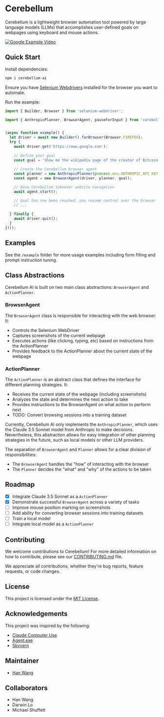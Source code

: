 # Cerebellum

Cerebellum is a lightweight browser automation tool powered by large language models (LLMs) that accomplishes user-defined goals on webpages using keyboard and mouse actions.

[![Google Example Video](https://github.com/user-attachments/assets/00278da9-1c89-40a4-b72e-8c853c8c003c)](https://github.com/user-attachments/assets/811a64e2-b3d7-408c-bac2-c9bc3bd78f51)

## Quick Start

Install dependencies:
```bash
npm i cerebellum-ai
```

Ensure you have [Selenium Webdrivers](https://www.npmjs.com/package/selenium-webdriver) installed for the browser you want to automate. 

Run the example:
```typescript
import { Builder, Browser } from 'selenium-webdriver';

import { AnthropicPlanner, BrowserAgent, pauseForInput } from 'cerebellum-ai';


(async function example() {
  let driver = await new Builder().forBrowser(Browser.FIREFOX);
  try {
    await driver.get('https://www.google.com');
    
    // Define your goal
    const goal = 'Show me the wikipedia page of the creator of Bitcoin';
    
    // Create the Cerebellum browser agent
    const planner = new AnthropicPlanner(process.env.ANTHROPIC_API_KEY as string);
    const agent = new BrowserAgent(driver, planner, goal);

    // Have Cerebellum takeover website navigation
    await agent.start();

    // Goal has now been reached, you resume control over the browser
    // ...
    
  } finally {
    await driver.quit();
  }
})();
```

## Examples

See the `/example` folder for more usage examples including form filling and prompt instruction tuning.


## Class Abstractions

Cerebellum AI is built on two main class abstractions: `BrowserAgent` and `ActionPlanner`.

### BrowserAgent

The `BrowserAgent` class is responsible for interacting with the web browser. It:

- Controls the Selenium WebDriver
- Captures screenshots of the current webpage
- Executes actions (like clicking, typing, etc) based on instructions from the ActionPlanner
- Provides feedback to the ActionPlanner about the current state of the webpage

### ActionPlanner

The `ActionPlanner` is an abstract class that defines the interface for different planning strategies. It:

- Receives the current state of the webpage (including screenshots)
- Analyzes the state and determines the next action to take
- Provides instructions to the BrowserAgent on what action to perform next
- TODO: Convert browsing sessions into a training dataset

Currently, Cerebellum AI only implements the `AnthropicPlanner`, which uses the Claude 3.5 Sonnet model from Anthropic to make decisions. Nevertheless, this abstraction allows for easy integration of other planning strategies in the future, such as local models or other LLM providers.

The separation of `BrowserAgent` and `Planner` allows for a clear division of responsibilities:
- The `BrowserAgent` handles the "how" of interacting with the browser
- The `Planner` decides the "what" and "why" of the actions to be taken

## Roadmap

- [x] Integrate Claude 3.5 Sonnet as a `ActionPlanner`
- [x] Demonstrate successful `BrowserAgent` across a variety of tasks
- [ ] Improve mouse position marking on screenshots
- [ ] Add ability for converting browser sessions into training datasets
- [ ] Train a local model
- [ ] Integrate local model as a `ActionPlanner`

## Contributing

We welcome contributions to Cerebellum! For more detailed information on how to contribute, please see our [CONTRIBUTING.md](CONTRIBUTING.md) file.

We appreciate all contributions, whether they're bug reports, feature requests, or code changes. 

## License

This project is licensed under the [MIT License](LICENSE).

## Acknowledgements

This project was inspired by the following:

- [Claude Computer Use](https://www.anthropic.com/news/3-5-models-and-computer-use)
- [Agent.exe](https://github.com/corbt/agent.exe)
- [Skyvern](https://github.com/Skyvern-AI/skyvern)

## Maintainer

* [Han Wang](mailto:han.wang.2718@gmail.com)

## Collaborators

* Han Wang
* Darwin Lo
* Michael Shuffett
